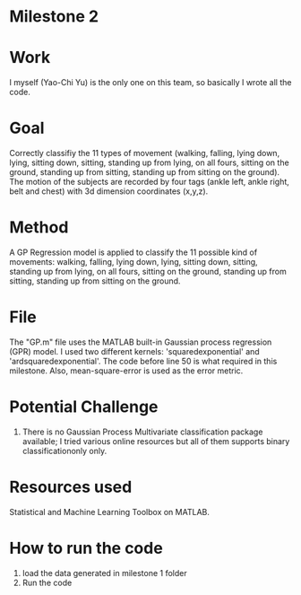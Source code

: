 Milestone 2
===========

Work
===========
I myself (Yao-Chi Yu) is the only one on this team, so basically I wrote all the code.


Goal 
===========
Correctly classifiy the 11 types of movement (walking, falling, lying down, lying, sitting down, sitting, standing up from lying, on all fours, sitting on the ground, standing up from sitting, standing up from sitting on the ground). The motion of the subjects are recorded by four tags (ankle left, ankle right, belt and chest) with 3d dimension coordinates (x,y,z).

Method
===========
A GP Regression model is applied to classify the 11 possible kind of movements: walking, falling, lying down, lying, sitting down, sitting, standing up from lying, on all fours, sitting on the ground, standing up from sitting, standing up from sitting on the ground.

File
===========
The "GP.m" file uses the MATLAB built-in Gaussian process regression (GPR) model. I used two different kernels: 'squaredexponential' and 'ardsquaredexponential'. The code before line 50 is what required in this milestone. Also, mean-square-error is used as the error metric.

Potential Challenge
===========
1. There is no Gaussian Process Multivariate classification package available; I tried various online resources but all of them supports binary classificationonly only.

Resources used
===========
Statistical and Machine Learning Toolbox on MATLAB.

How to run the code
===========
1. load the data generated in milestone 1 folder
2. Run the code

